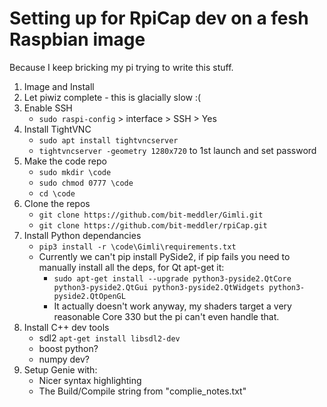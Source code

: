 # Setting up for RpiCap dev on a fesh Raspbian image
Because I keep bricking my pi trying to write this stuff.

1. Image and Install
2. Let piwiz complete - this is glacially slow :(
3. Enable SSH
    - `sudo raspi-config` > interface > SSH > Yes
4. Install TightVNC
    - `sudo apt install tightvncserver`
    - `tightvncserver -geometry 1280x720` to 1st launch and set password
5. Make the code repo
    - `sudo mkdir \code`
    - `sudo chmod 0777 \code`
    - `cd \code`
6. Clone the repos
    - `git clone https://github.com/bit-meddler/Gimli.git`
    - `git clone https://github.com/bit-meddler/rpiCap.git`
7. Install Python dependancies
    - `pip3 install -r \code\Gimli\requirements.txt`
    - Currently we can't pip install PySide2, if pip fails you need to manually install all the deps, for Qt apt-get it:
      - `sudo apt-get install --upgrade python3-pyside2.QtCore python3-pyside2.QtGui python3-pyside2.QtWidgets python3-pyside2.QtOpenGL`
      - It actually doesn't work anyway, my shaders target a very reasonable Core 330 but the pi can't even handle that.
8. Install C++ dev tools
    - sdl2 `apt-get install libsdl2-dev`
    - boost python?
    - numpy dev?
9. Setup Genie with:
    - Nicer syntax highlighting
    - The Build/Compile string from "complie_notes.txt"
